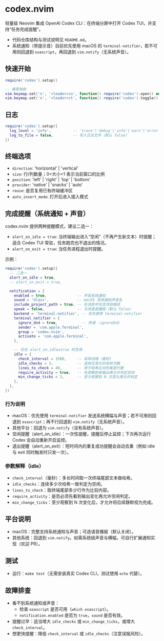 # codex.nvim

轻量级 Neovim 集成 OpenAI Codex CLI：在终端分屏中打开 Codex TUI，并支持“任务完成提醒”。

- 代码仓库结构与测试说明见 `README.md`。
- 系统通知（带提示音）目前优先使用 macOS 的 `terminal-notifier`，若不可用则回退到 `osascript`，再回退到 `vim.notify`（无系统声音）。

## 快速开始

```lua
require('codex').setup()

-- 推荐映射
vim.keymap.set('n', '<leader>co', function() require('codex').open() end, { desc = 'Codex: Open TUI' })
vim.keymap.set('n', '<leader>ct', function() require('codex').toggle() end, { desc = 'Codex: Toggle terminal' })
```

## 日志

```lua
require('codex').setup({
  log_level = 'info',          -- 'trace'|'debug'|'info'|'warn'|'error'
  log_to_file = false,         -- 写入日志文件（默认 false）
})
```

## 终端选项

- `direction`: 'horizontal' | 'vertical'
- `size`: 行/列数量；0<大小<1 表示当前窗口的比例
- `position`: 'left' | 'right' | 'top' | 'bottom'
- `provider`: 'native' | 'snacks' | 'auto'
- `reuse`: 是否复用已有终端缓冲区
- `auto_insert_mode`: 打开后进入插入模式

## 完成提醒（系统通知 + 声音）

codex.nvim 提供两种提醒模式，建议二选一：

- `alert_on_idle = true`: 当终端输出进入“空闲”（不再产生新文本）时提醒；适合 Codex TUI 常驻，任务跑完也不退出的情况。
- `alert_on_exit = true`: 当任务进程退出时提醒。

示例：

```lua
require('codex').setup({
  -- 二选一
  alert_on_idle = true,
  -- alert_on_exit = true,

  notification = {
    enabled = true,              -- 开启系统通知
    sound = 'Glass',             -- macOS 系统通知声音名
    include_project_path = true, -- 在消息中包含项目路径
    speak = false,               -- 关闭语音播报（默认 false）
    backend = 'terminal-notifier', -- 优先使用 terminal-notifier
    terminal_notifier = {
      ignore_dnd = true,           -- 传递 -ignoreDnD
      sender = 'com.apple.Terminal',
      group = 'codex.nvim',
      activate = 'com.apple.Terminal',
    },

    -- 仅在 alert_on_idle=true 时生效
    idle = {
      check_interval = 1500,     -- 采样间隔（毫秒）
      idle_checks = 3,           -- 连续无变化的采样次数
      lines_to_check = 40,       -- 用于哈希比对的尾部行数
      require_activity = true,   -- 先观察到有输出再允许判定空闲
      min_change_ticks = 3,      -- 至少观察到 N 次变化再允许判定
    },
  },
})
```

### 行为说明

- macOS：优先使用 `terminal-notifier` 发送系统横幅与声音；若不可用则回退到 `osascript`；再不行回退到 `vim.notify`（无系统声音）。
- 其他平台：回退为 `vim.notify`（没有系统声音）。
- 空闲提醒（alert_on_idle）：一次性提醒，提醒后停止监控；下次再次运行 Codex 会自动重新开启监控。
- 退出提醒（alert_on_exit）：短时间内的重复成功提醒会自动去重（例如 idle 与 exit 同时触发时只发一次）。

### 参数解释（idle）

- `check_interval`（毫秒）：多长时间取一次终端尾部文本做哈希。
- `idle_checks`：连续多少次哈希一致判定为空闲。
- `lines_to_check`：取终端尾部多少行作为比较内容。
- `require_activity`：是否必须先看到输出变化再允许空闲判定。
- `min_change_ticks`：至少观察到 N 次变化后，才允许将后续静默视为完成。

## 平台说明

- macOS：完整支持系统通知与声音；可选语音播报（默认关闭）。
- 其他系统：回退到 `vim.notify`。如需系统级声音与横幅，可自行扩展通知实现（欢迎 PR）。

## 测试

- 运行：`make test`（无需安装真实 Codex CLI，测试使用 `echo` 代替）。

## 故障排查

- 看不到系统通知或声音：
  - 检查 `osascript` 是否可用（`which osascript`）。
  - `notification.enabled` 是否为 `true`，`sound` 是否有效。
- 提醒过早：适当增大 `idle_checks` 或 `min_change_ticks`，或增大 `check_interval`。
- 想更快提醒：降低 `check_interval` 或 `idle_checks`（注意误报风险）。
